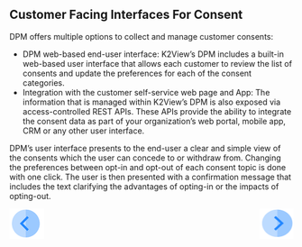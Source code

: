 ## Customer Facing Interfaces For Consent

DPM offers multiple options to collect and manage customer consents: 

- DPM web-based end-user interface: K2View’s DPM includes a built-in web-based user interface that allows each customer to review the list of consents and update the preferences for each of the consent categories. 
- Integration with the customer self-service web page and App: The information that is managed within K2View’s DPM is also exposed via access-controlled REST APIs. These APIs provide the ability to integrate the consent data as part of your organization’s web portal, mobile app, CRM or any other user interface. 

DPM’s user interface presents to the end-user a clear and simple view of the consents which the user can concede to or withdraw from. Changing the preferences between opt-in and opt-out of each consent topic is done with one click. The user is then presented with a confirmation message that includes the text clarifying the advantages of opting-in or the impacts of opting-out.



[![Previous](/articles/DPM/images/Previous.png)](/articles/DPM/08_Consent_Management/04_New_Consent_Topic.md)[<img align="right" width="60" height="54" src="/articles/DPM/images/Next.png">](/articles/DPM/08_Consent_Management_Overview/06_Customer_Consent_Management_Screen.md)

